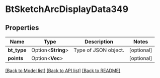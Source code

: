 # BtSketchArcDisplayData349

## Properties

Name | Type | Description | Notes
------------ | ------------- | ------------- | -------------
**bt_type** | Option<**String**> | Type of JSON object. | [optional]
**points** | Option<**Vec<f64>**> |  | [optional]

[[Back to Model list]](../README.md#documentation-for-models) [[Back to API list]](../README.md#documentation-for-api-endpoints) [[Back to README]](../README.md)


